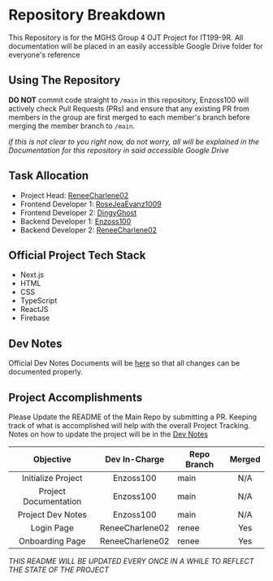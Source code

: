 # Repository Breakdown
This Repository is for the MGHS Group 4 OJT Project for IT199-9R.
All documentation will be placed in an easily accessible Google Drive folder for everyone's reference

## Using The Repository
**DO NOT** commit code straight to `/main` in this repository, Enzoss100 will actively check Pull Requests (PRs) and ensure that any existing PR from members in the group are first merged to each member's branch before merging the member branch to `/main`.

*if this is not clear to you right now, do not worry, all will be explained in the Documentation for this repository in said accessible Google Drive*

## Task Allocation
- Project Head: [ReneeCharlene02](https://github.com/ReneeCharlene02)
- Frontend Developer 1: [RoseJeaEvanz1009](https://github.com/RoseJeaEvanz1009)
- Frontend Developer 2: [DingyGhost](https://github.com/DingyGhost)
- Backend Developer 1: [Enzoss100](https://www.github.com/Enzoss100)
- Backend Developer 2: [ReneeCharlene02](https://github.com/ReneeCharlene02)

## Official Project Tech Stack
- Next.js
- HTML
- CSS
- TypeScript
- ReactJS
- Firebase

## Dev Notes
Official Dev Notes Documents will be [here](https://docs.google.com/document/d/1rbsYG4QcpWT95PTeKNeRouIgSbypPMWizbPxFVZhteQ/edit?usp=sharing) so that all changes can be documented properly.

## Project Accomplishments

Please Update the README of the Main Repo by submitting a PR. Keeping track of what is accomplished will help with the overall Project Tracking. Notes on how to update the project will be in the [Dev Notes](https://docs.google.com/document/d/1rbsYG4QcpWT95PTeKNeRouIgSbypPMWizbPxFVZhteQ/edit?usp=sharing)

| Objective                    | Dev In-Charge   | Repo Branch         | Merged |
| :--------------------------: | :-------------: | ------------------- | :----: |
| Initialize Project           | Enzoss100       | main                | N/A    |
| Project Documentation        | Enzoss100       | main                | N/A    |
| Project Dev Notes            | Enzoss100       | main                | N/A    |
| Login Page                   | ReneeCharlene02 | renee               | Yes    |
| Onboarding Page              | ReneeCharlene02 | renee               | Yes    |

*THIS README WILL BE UPDATED EVERY ONCE IN A WHILE TO REFLECT THE STATE OF THE PROJECT*
